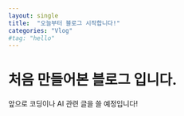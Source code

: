 ```yaml
---
layout: single
title:  "오늘부터 블로그 시작합니다!"
categories: "Vlog"
#tag: "hello"
---
```


# 처음 만들어본 블로그 입니다.

앞으로 코딩이나 AI 관련 글을 쓸 예정입니다!
